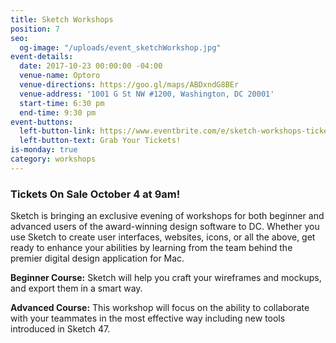 ```yaml
---
title: Sketch Workshops
position: 7
seo:
  og-image: "/uploads/event_sketchWorkshop.jpg"
event-details:
  date: 2017-10-23 00:00:00 -04:00
  venue-name: Optoro
  venue-directions: https://goo.gl/maps/ABDxndG8BEr
  venue-address: '1001 G St NW #1200, Washington, DC 20001'
  start-time: 6:30 pm
  end-time: 9:30 pm
event-buttons:
  left-button-link: https://www.eventbrite.com/e/sketch-workshops-tickets-38419392437
  left-button-text: Grab Your Tickets!
is-monday: true
category: workshops
---
```


### Tickets On Sale October 4 at 9am!

Sketch is bringing an exclusive evening of workshops for both beginner and advanced users of the award-winning design software to DC. Whether you use Sketch to create user interfaces, websites, icons, or all the above, get ready to enhance your abilities by learning from the team behind the premier digital design application for Mac.
 
**Beginner Course:** Sketch will help you craft your wireframes and mockups, and export them in a smart way.
 
**Advanced Course:** This workshop will focus on the ability to collaborate with your teammates in the most effective way including new tools introduced in Sketch 47.
